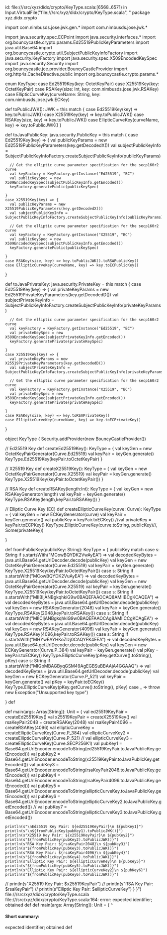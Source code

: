 id: file://<WORKSPACE>/src/xyz/didx/crypto/KeyType.scala:[6568..6571) in Input.VirtualFile("file://<WORKSPACE>/src/xyz/didx/crypto/KeyType.scala", "
package xyz.didx.crypto

import com.nimbusds.jose.jwk.gen.*
import com.nimbusds.jose.jwk.*

import java.security.spec.ECPoint
import java.security.interfaces.*
import org.bouncycastle.crypto.params.Ed25519PublicKeyParameters
import java.util.Base64
import org.bouncycastle.crypto.util.SubjectPublicKeyInfoFactory
import java.security.KeyFactory
import java.security.spec.X509EncodedKeySpec
import java.security.Security
import org.bouncycastle.jce.provider.BouncyCastleProvider
import org.http4s.CacheDirective.public
import org.bouncycastle.crypto.params.*




enum KeyType:
  case Ed25519Key(key: OctetKeyPair) 
  case X25519Key(key: OctetKeyPair)
  case RSAKey(size: Int, key: com.nimbusds.jose.jwk.RSAKey)
  case EllipticCurveKey(curveName: String, key: com.nimbusds.jose.jwk.ECKey)

  def toPublicJWK(): JWK = this match {
    case Ed25519Key(key) => key.toPublicJWK()
    case X25519Key(key) => key.toPublicJWK()
    case RSAKey(size, key) => key.toPublicJWK()
    case EllipticCurveKey(curveName, key) => key.toPublicJWK()
  }

  def toJavaPublicKey: java.security.PublicKey = this match {
    case Ed25519Key(key) => {
      val publicKeyParams = new Ed25519PublicKeyParameters(key.getDecodedX())
      val subjectPublicKeyInfo = SubjectPublicKeyInfoFactory.createSubjectPublicKeyInfo(publicKeyParams)

      // Get the elliptic curve parameter specification for the secp160r2 curve
      val keyFactory = KeyFactory.getInstance("Ed25519", "BC")
      val publicKeySpec = new X509EncodedKeySpec(subjectPublicKeyInfo.getEncoded())
      keyFactory.generatePublic(publicKeySpec)

    }
    case X25519Key(key) => {
      val publicKeyParams = new X25519PublicKeyParameters(key.getDecodedX())
      val subjectPublicKeyInfo = SubjectPublicKeyInfoFactory.createSubjectPublicKeyInfo(publicKeyParams)

      // Get the elliptic curve parameter specification for the secp160r2 curve
      val keyFactory = KeyFactory.getInstance("X25519", "BC")
      val publicKeySpec = new X509EncodedKeySpec(subjectPublicKeyInfo.getEncoded())
      keyFactory.generatePublic(publicKeySpec)

    } 
    case RSAKey(size, key) => key.toPublicJWK().toRSAPublicKey()
    case EllipticCurveKey(curveName, key) => key.toECPublicKey()
  }

  def toJavaPrivateKey: java.security.PrivateKey = this match {
    case Ed25519Key(key) => {
      val privateKeyParams = new Ed25519PrivateKeyParameters(key.getDecodedD())
      val subjectPrivateKeyInfo = SubjectPublicKeyInfoFactory.createSubjectPublicKeyInfo(privateKeyParams)

      // Get the elliptic curve parameter specification for the secp160r2 curve
      val keyFactory = KeyFactory.getInstance("Ed25519", "BC")
      val privateKeySpec = new X509EncodedKeySpec(subjectPrivateKeyInfo.getEncoded())
      keyFactory.generatePrivate(privateKeySpec)

    }
    case X25519Key(key) => {
      val privateKeyParams = new X25519PrivateKeyParameters(key.getDecodedD())
      val subjectPrivateKeyInfo = SubjectPublicKeyInfoFactory.createSubjectPublicKeyInfo(privateKeyParams)

      // Get the elliptic curve parameter specification for the secp160r2 curve
      val keyFactory = KeyFactory.getInstance("X25519", "BC")
      val privateKeySpec = new X509EncodedKeySpec(subjectPrivateKeyInfo.getEncoded())
      keyFactory.generatePrivate(privateKeySpec)

    } 
    case RSAKey(size, key) => key.toRSAPrivateKey()
    case EllipticCurveKey(curveName, key) => key.toECPrivateKey()
  }

 

object KeyType {
  Security.addProvider(new BouncyCastleProvider())

  // Ed25519 Key
  def createEd25519Key(): KeyType = {
    val keyGen = new OctetKeyPairGenerator(Curve.Ed25519)
    val keyPair = keyGen.generate()
    KeyType.Ed25519Key(keyPair.toOctetKeyPair)
  }

  // X25519 Key
  def createX25519Key(): KeyType = {
    val keyGen = new OctetKeyPairGenerator(Curve.X25519)
    val keyPair = keyGen.generate()
    KeyType.X25519Key(keyPair.toOctetKeyPair())
  }

  // RSA Key
  def createRSAKey(length:Int): KeyType = {
    val keyGen = new RSAKeyGenerator(length)
    val keyPair = keyGen.generate()
    KeyType.RSAKey(length,keyPair.toRSAKey())
  }

  // Elliptic Curve Key (EC)
  def createEllipticCurveKey(curve: Curve): KeyType = {
    val keyGen = new ECKeyGenerator(curve)
    val keyPair = keyGen.generate()
    val publicKey = keyPair.toECKey()
    //val privateKey = keyPair.toECPKey()
    KeyType.EllipticCurveKey(curve.toString, publicKey)//, Some(privateKey))

   
  }

  def fromPublicKey(publicKey: String): KeyType = {
       publicKey match
         case s: String if s.startsWith("MCowBQYDK2VwAyEA") => 
           val decodedKeyBytes = java.util.Base64.getUrlDecoder.decode(publicKey)
           val keyGen = new OctetKeyPairGenerator(Curve.Ed25519)
           val keyPair = keyGen.generate()
           KeyType.X25519Key(keyPair.toOctetKeyPair())
         case s: String if s.startsWith("MCowBQYDK2VuAyEA") => 
           val decodedKeyBytes = java.util.Base64.getUrlDecoder.decode(publicKey)
           val keyGen = new OctetKeyPairGenerator(Curve.X25519)
           val keyPair = keyGen.generate()
           KeyType.X25519Key(keyPair.toOctetKeyPair())
         case s: String if s.startsWith("MIIBIjANBgkqhkiG9w0BAQEFAAOCAQ8AMIIBCgKCAQEA") =>
            val decodedKeyBytes = java.util.Base64.getUrlDecoder.decode(publicKey)
            val keyGen = new RSAKeyGenerator(2048)
            val keyPair = keyGen.generate()
            KeyType.RSAKey(2048,keyPair.toRSAKey())
         case s: String if s.startsWith("MIICIjANBgkqhkiG9w0BAQEFAAOCAg8AMIICCgKCAgEA") =>
            val decodedKeyBytes = java.util.Base64.getUrlDecoder.decode(publicKey)
            val keyGen = new RSAKeyGenerator(4096)
            val keyPair = keyGen.generate()
            KeyType.RSAKey(4096,keyPair.toRSAKey())
         case s: String if s.startsWith("MHYwEAYHKoZIzj0CAQYFK4EEA") =>
            val decodedKeyBytes = java.util.Base64.getUrlDecoder.decode(publicKey)
            val keyGen = new ECKeyGenerator(Curve.P_384)
            val keyPair = keyGen.generate()
            val pKey = keyPair.toECKey()
            KeyType.EllipticCurveKey(pKey.getCurve().toString(), pKey)
         case s: String if s.startsWith("MIGbMBAGByqGSM49AgEGBSuBBAAjA4GGAAQ") =>
            val decodedKeyBytes = java.util.Base64.getUrlDecoder.decode(publicKey)
            val keyGen = new ECKeyGenerator(Curve.P_521)
            val keyPair = keyGen.generate()
            val pKey = keyPair.toECKey()
            KeyType.EllipticCurveKey(pKey.getCurve().toString(), pKey)
         case _ => throw new Exception("Unsupported key type")


   }
   def 
 


  def main(args: Array[String]): Unit = {
    val ed25519KeyPair = createEd25519Key()
    val x25519KeyPair = createX25519Key()
    val rsaKeyPair2048 = createRSAKey(2048)
    val rsaKeyPair4096 = createRSAKey(4096)
    val ellipticCurveKey = createEllipticCurveKey(Curve.P_384)
    val ellipticCurveKey2 = createEllipticCurveKey(Curve.P_521)
   // val ellipticCurveKey3 = createEllipticCurveKey(Curve.SECP256K1)
    val pubKey1 = Base64.getUrlEncoder.encodeToString(ed25519KeyPair.toJavaPublicKey.getEncoded())
    val pubKey2 = Base64.getUrlEncoder.encodeToString(x25519KeyPair.toJavaPublicKey.getEncoded())
    val pubKey3 = Base64.getUrlEncoder.encodeToString(rsaKeyPair2048.toJavaPublicKey.getEncoded())
    val pubKey4 = Base64.getUrlEncoder.encodeToString(rsaKeyPair4096.toJavaPublicKey.getEncoded())
    val pubKey5 = Base64.getUrlEncoder.encodeToString(ellipticCurveKey.toJavaPublicKey.getEncoded())
    val pubKey6 = Base64.getUrlEncoder.encodeToString(ellipticCurveKey2.toJavaPublicKey.getEncoded())
   // val pubKey7 = Base64.getUrlEncoder.encodeToString(ellipticCurveKey3.toJavaPublicKey.getEncoded())





    println(s"\nEd25519 Key Pair: ${ed25519KeyPair}\n ${pubKey1}")
    println(s"\n${fromPublicKey(pubKey1).toPublicJWK()}")
    println(s"X25519 Key Pair: ${x25519KeyPair}\n ${pubKey2}")
    println(s"${fromPublicKey(pubKey2).toPublicJWK()}")
    println(s"RSA Key Pair: ${rsaKeyPair2048}\n ${pubKey3}")
    println(s"${fromPublicKey(pubKey3).toPublicJWK()}")
    println(s"RSA Key Pair: ${rsaKeyPair4096}\n ${pubKey4}")
    println(s"${fromPublicKey(pubKey4).toPublicJWK()}")
    println(s"Elliptic Key Pair: ${ellipticCurveKey}\n ${pubKey5}")
    println(s"${fromPublicKey(pubKey5).toPublicJWK()}")
    println(s"Elliptic Key Pair: ${ellipticCurveKey2}\n ${pubKey6}")
    println(s"${fromPublicKey(pubKey6).toPublicJWK()}")
    

   // println(s"X25519 Key Pair: $x25519KeyPair")
   // println(s"RSA Key Pair: $rsaKeyPair")
   // println(s"Elliptic Key Pair: $ellipticCurveKey")
  }
}")
file://<WORKSPACE>/src/xyz/didx/crypto/KeyType.scala
file://<WORKSPACE>/src/xyz/didx/crypto/KeyType.scala:164: error: expected identifier; obtained def
  def main(args: Array[String]): Unit = {
  ^
#### Short summary: 

expected identifier; obtained def